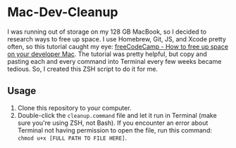 # Mac-Dev-Cleanup

I was running out of storage on my 128 GB MacBook, so I decided to research ways to free up space. I use Homebrew, Git, JS, and Xcode pretty often, so this tutorial caught my eye: [freeCodeCamp - How to free up space on your developer Mac](https://www.freecodecamp.org/news/how-to-free-up-space-on-your-developer-mac-f542f66ddfb/). The tutorial was pretty helpful, but copy and pasting each and every command into Terminal every few weeks became tedious. So, I created this ZSH script to do it for me.

## Usage

1. Clone this repository to your computer.
2. Double-click the ```cleanup.command``` file and let it run in Terminal (make sure you're using ZSH, not Bash). If you encounter an error about Terminal not having permission to open the file, run this command: ```chmod u+x [FULL PATH TO FILE HERE]```.

